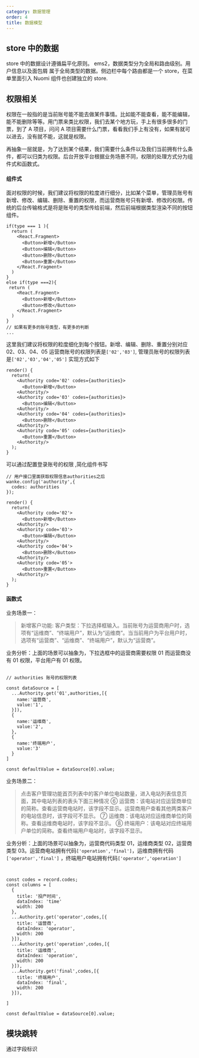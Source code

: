 ```yaml
---
category: 数据管理
order: 4
title: 数据模型
---
```


## store 中的数据

store 中的数据设计遵循扁平化原则。 ems2，数据类型分为全局和路由级别。用户信息以及面包屑 属于全局类型的数据。侧边栏中每个路由都是一个 store，在菜单里面引入 Nuomi 组件也创建独立的 store.

## 权限相关

权限在一般指的是当前账号能不能去做某件事情。比如能不能查看，能不能编辑，能不能删除等等。用门票来类比权限，我们去某个地方玩，手上有很多很多的门票，到了 A 项目，问问 A 项目需要什么门票，看看我们手上有没有，如果有就可以进去，没有就不能，这就是权限。

再抽象一层就是，为了达到某个结果，我们需要什么条件以及我们当前拥有什么条件，都可以归类为权限。后台开放平台根据业务场景不同，权限的处理方式分为组件式和函数式。

#### 组件式

面对权限的时候，我们建议将权限的粒度进行细分，比如某个菜单，管理员账号有新增、修改、编辑、删除、重置的权限，而运营商账号只有新增、修改的权限。传统的后台传输格式是将是账号的类型传给前端，然后前端根据类型渲染不同的按钮组件。

```
if(type === 1 ){
  return (
    <React.Fragment>
      <Button>新增</Button>
      <Button>编辑</Button>
      <Button>删除</Button>
      <Button>重置</Button>
    </React.Fragment>
  )
}
else if(type ===2){
 return (
    <React.Fragment>
      <Button>新增</Button>
      <Button>修改</Button>
    </React.Fragment>
  )
}
// 如果有更多的账号类型，有更多的判断
...
```

这里我们建议将权限的粒度细化到每个按钮。新增、编辑、删除、重置分别对应 02、03、04、05 运营商账号的权限列表是`['02','03']`, 管理员账号的权限列表是`['02','03','04','05']` 实现方式如下

```
render() {
  return(
    <Authority code='02' codes={authorities}>
      <Button>新增</Button>
    <Authority/>
    <Authority code='03' codes={authorities}>
      <Button>编辑</Button>
    <Authority/>
    <Authority code='04' codes={authorities}>
      <Button>删除</Button>
    <Authority/>
    <Authority code='05' codes={authorities}>
      <Button>重置</Button>
    <Authority/>
  );
}

```

可以通过配置登录账号的权限 ,简化组件书写

```
// 用户接口里面获取权限信息authorities之后
wanke.config('authority',{
  codes: authorities
});

```

```
render() {
  return(
    <Authority code='02'>
      <Button>新增</Button>
    <Authority/>
    <Authority code='03'>
      <Button>编辑</Button>
    <Authority/>
    <Authority code='04'>
      <Button>删除</Button>
    <Authority/>
    <Authority code='05'>
      <Button>重置</Button>
    <Authority/>
  );
}
```

#### 函数式

业务场景一：

> 新增客户功能: 客户类型：下拉选择框输入。当前账号为运营商用户时，选项有“运维商”、“终端用户”，默认为“运维商”。当当前用户为平台用户时，选项有“运营商”、“运维商”、“终端用户”，默认为“运营商”。

业务分析：上面的场景可以抽象为，下拉选框中的运营商需要权限 01 而运营商没有 01 权限，平台用户有 01 权限。

```

// authorities 账号的权限列表

const dataSource = [
  ...Authority.get('01',authorities,[{
    name:'运营商',
    value:'1',
  }]),
  {
    name:'运维商',
    value:'2',
  },
  {
    name:'终端用户',
    value:'3'
  }
]

const defaultValue = dataSource[0].value;
```

业务场景二：

> 点击客户管理功能首页列表中的客户单位电站数量，进入电站列表信息页面，其中电站列表的表头下面三种情况 ⑥ 运营商：该电站对应运营商单位的简称。查看运营商电站时，该字段不显示。运营商用户查看其他两类客户的电站信息时，该字段可不显示。 ⑦ 运维商：该电站对应运维商单位的简称。查看运维商电站时，该字段不显示。 ⑧ 终端用户：该电站对应终端用户单位的简称。查看终端用户电站时，该字段不显示。

业务分析：上面的场景可以抽象为，运营商代码类型 01，运维商类型 02，运营商类型 03。运营商电站拥有代码`['operation','final']`，运维商拥有代码`['operator','final']` ，终端用户电站拥有代码`['operator','operation']`

```


const codes = record.codes;
const columns = [
  {
    title: '投产时间',
    dataIndex: 'time'
    width: 200
  },
  ...Authority.get('operator',codes,[{
    title: '运营商',
    dataIndex: 'operator',
    width: 200
  }]),
  ...Authority.get('operation',codes,[{
    title: '运维商',
    dataIndex: 'operation',
    width: 200
  }]),
  ...Authority.get('final',codes,[{
    title: '终端用户',
    dataIndex: 'final',
    width: 200
  }]),

]

const defaultValue = dataSource[0].value;
```

## 模块跳转

通过字段标识
